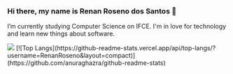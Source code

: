 ### Hi there, my name is Renan Roseno dos Santos 👋

<!--
**RenanRoseno/RenanRoseno** is a ✨ _special_ ✨ repository because its `README.md` (this file) appears on your GitHub profile.-->

 I’m currently studying Computer Science on IFCE. I'm in love for technology and learn new things about software.
 <p align="left">
 <img src="![Anurag's github stats](https://github-readme-stats.vercel.app/api?username=RenanRoseno&show_icons=true)"> [![Top Langs](https://github-readme-stats.vercel.app/api/top-langs/?username=RenanRoseno&layout=compact)](https://github.com/anuraghazra/github-readme-stats)
</p>
<!-- 
- 🔭 I’m currently working on ...
- 🌱 I’m currently learning ...
- 👯 I’m looking to collaborate on ...
- 🤔 I’m looking for help with ...
- 💬 Ask me about ...
- 📫 How to reach me: ...
- 😄 Pronouns: ...
- ⚡ Fun fact: ...
-->
